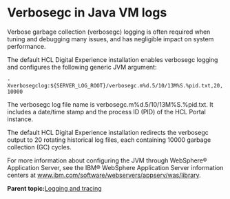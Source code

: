# Verbosegc in Java VM logs

Verbose garbage collection \(verbosegc\) logging is often required when tuning and debugging many issues, and has negligible impact on system performance.

The default HCL Digital Experience installation enables verbosegc logging and configures the following generic JVM argument:

`-Xverbosegclog:${SERVER_LOG_ROOT}/verbosegc.m%d.5/10/13M%S.%pid.txt,20,10000`

The verbosegc log file name is verbosegc.m%d.5/10/13M%S.%pid.txt. It includes a date/time stamp and the process ID \(PID\) of the HCL Portal instance.

The default HCL Digital Experience installation redirects the verbosegc output to 20 rotating historical log files, each containing 10000 garbage collection \(GC\) cycles.

For more information about configuring the JVM through WebSphere® Application Server, see the IBM® WebSphere Application Server information centers at www.ibm.com/software/webservers/appserv/was/library.

**Parent topic:**[Logging and tracing](../trouble/pd_intr_logs.md)


